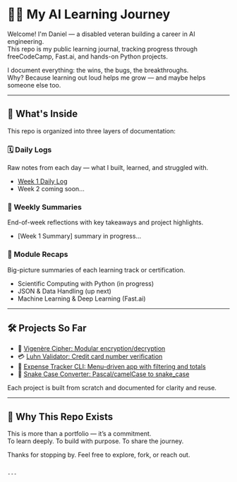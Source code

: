 # 👨‍💻 My AI Learning Journey

Welcome! I'm Daniel — a disabled veteran building a career in AI engineering.  
This repo is my public learning journal, tracking progress through freeCodeCamp, Fast.ai, and hands-on Python projects.

I document everything: the wins, the bugs, the breakthroughs.  
Why? Because learning out loud helps me grow — and maybe helps someone else too.

---

## 📂 What's Inside

This repo is organized into three layers of documentation:

### 🗓️ Daily Logs
Raw notes from each day — what I built, learned, and struggled with.
- [Week 1 Daily Log](logs/Week-1-dailylog.md)
- Week 2 coming soon...

### 🧾 Weekly Summaries
End-of-week reflections with key takeaways and project highlights.
- [Week 1 Summary] summary in progress...

### 📘 Module Recaps
Big-picture summaries of each learning track or certification.
- Scientific Computing with Python (in progress)
- JSON & Data Handling (up next)
- Machine Learning & Deep Learning (Fast.ai)

---

## 🛠️ Projects So Far

- 🔐 [Vigenère Cipher: Modular encryption/decryption](projects/vigenere_cipher.py)
- 💳 [Luhn Validator: Credit card number verification](projects/Luhn_Algorithm.py)
- 💼 [Expense Tracker CLI: Menu-driven app with filtering and totals](projects/Expense_tracker.py)
- 🐍 [Snake Case Converter: Pascal/camelCase to snake_case](projects/pascal_or_camel_cased_string.py)

Each project is built from scratch and documented for clarity and reuse.

---

## 🚀 Why This Repo Exists

This is more than a portfolio — it’s a commitment.  
To learn deeply. To build with purpose. To share the journey.

Thanks for stopping by. Feel free to explore, fork, or reach out.
```

---

